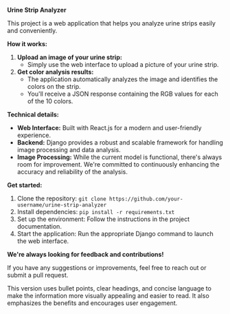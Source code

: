 **Urine Strip Analyzer**

This project is a web application that helps you analyze urine strips easily and conveniently.

**How it works:**

1. **Upload an image of your urine strip:**
   - Simply use the web interface to upload a picture of your urine strip.
2. **Get color analysis results:**
   - The application automatically analyzes the image and identifies the colors on the strip.
   - You'll receive a JSON response containing the RGB values for each of the 10 colors.

**Technical details:**

- **Web Interface:** Built with React.js for a modern and user-friendly experience.
- **Backend:** Django provides a robust and scalable framework for handling image processing and data analysis.
- **Image Processing:** While the current model is functional, there's always room for improvement. We're committed to continuously enhancing the accuracy and reliability of the analysis.

**Get started:**

1. Clone the repository: `git clone https://github.com/your-username/urine-strip-analyzer`
2. Install dependencies: `pip install -r requirements.txt`
3. Set up the environment: Follow the instructions in the project documentation.
4. Start the application: Run the appropriate Django command to launch the web interface.

**We're always looking for feedback and contributions!**

If you have any suggestions or improvements, feel free to reach out or submit a pull request.

This version uses bullet points, clear headings, and concise language to make the information more visually appealing and easier to read. It also emphasizes the benefits and encourages user engagement.
